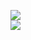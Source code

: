 [![](https://img.shields.io/badge/Made%20With-Github%20Spray-lightgrey.svg?style=for-the-badge&logo=github)](https://github.com/Annihil/github-spray#27176)  
[![](https://i.imgur.com/2DrTn0Z.gif)](https://github.com/Annihil/github-spray)